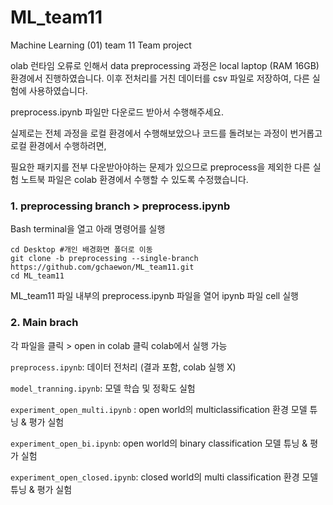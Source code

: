 # ML_team11
Machine Learning (01) team 11 Team project

olab 런타임 오류로 인해서 data preprocessing 과정은 local laptop (RAM 16GB) 환경에서 진행하였습니다.
이후 전처리를 거친 데이터를 csv 파일로 저장하여, 다른 실험에 사용하였습니다. 

preprocess.ipynb 파일만 다운로드 받아서 수행해주세요. 

실제로는 전체 과정을 로컬 환경에서 수행해보았으나 코드를 돌려보는 과정이 번거롭고 로컬 환경에서 수행하려면,

필요한 패키지를 전부 다운받아야하는 문제가 있으므로 preprocess을 제외한 다른 실험 노트북 파일은 colab 환경에서 수행할 수 있도록 수정했습니다. 

### 1. preprocessing branch > preprocess.ipynb

Bash terminal을 열고 아래 명령어를 실행
```
cd Desktop #개인 배경화면 폴더로 이동
git clone -b preprocessing --single-branch https://github.com/gchaewon/ML_team11.git
cd ML_team11

```
ML_team11 파일 내부의 preprocess.ipynb 파일을 열어 ipynb 파일 cell 실행

### 2. Main brach
각 파일을 클릭 > open in colab 클릭  colab에서 실행 가능 

```preprocess.ipynb```:  데이터 전처리 (결과 포함, colab 실행 X)

```model_tranning.ipynb```:  모델 학습 및 정확도 실험 

```experiment_open_multi.ipynb``` : open world의 multiclassification 환경 모델 튜닝 & 평가 실험

```experiment_open_bi.ipynb```: open world의 binary classification 모델 튜닝 & 평가 실험

```experiment_open_closed.ipynb```: closed world의 multi classification 환경 모델 튜닝 & 평가 실험
